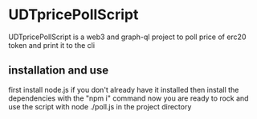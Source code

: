 # UDTpricePollScript
UDTpricePollScript is a web3 and graph-ql project to poll price of erc20 token and print it to the cli 
## installation and use
first install node.js if you don't already have it installed
then install the dependencies with the "npm i" command 
now you are ready to rock and use the script with node ./poll.js in the project directory 

